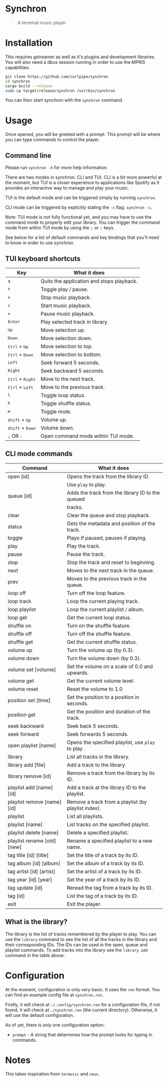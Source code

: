 # Synchron
> A terminal music player

# Installation
This requires gstreamer as well as it's plugins and development libraries.
You will also need a dbus session running in order to use the MPRIS capabilities.

```sh
git clone https://github.com/curlpipe/synchron
cd synchron
cargo build --release
sudo cp target/release/synchron /usr/bin/synchron
```

You can then start synchron with the `synchron` command.

# Usage
Once opened, you will be greeted with a prompt.
This prompt will be where you can type commands to control the player.

## Command line
Please run `synchron -h` for more help information.

There are two modes in synchron. CLI and TUI. CLI is a bit more powerful at the moment,
but TUI is a closer experience to applications like Spotify as it provides an interactive
way to manage and play your music.

TUI is the default mode and can be triggered simply by running `synchron`.

CLI mode can be triggered by explicitly stating the `-c` flag: `synchron -c`.

Note: TUI mode is not fully functional yet, and you may have to use the command mode
to properly edit your library. You can trigger the command mode from within TUI mode
by using the <kbd>;</kbd> or <kbd>:</kbd> keys.

See below for a list of default commands and key bindings that you'll need to know in 
order to use synchron.

## TUI keyboard shortcuts
| Key                                | What it does                              |
|------------------------------------|-------------------------------------------|
| <kbd>q</kbd>                       | Quits the application and stops playback. |
| <kbd>t</kbd>                       | Toggle play / pause.                      |
| <kbd>x</kbd>                       | Stop music playback.                      |
| <kbd>c</kbd>                       | Start music playback.                     |
| <kbd>v</kbd>                       | Pause music playback.                     |
| <kbd>Enter</kbd>                   | Play selected track in library.           |
| <kbd>Up</kbd>                      | Move selection up.                        |
| <kbd>Down</kbd>                    | Move selection down.                      |
| <kbd>Ctrl</kbd> + <kbd>Up</kbd>    | Move selection to top.                    |
| <kbd>Ctrl</kbd> + <kbd>Down</kbd>  | Move selection to bottom.                 |
| <kbd>Left</kbd>                    | Seek forward 5 seconds.                   |
| <kbd>Right</kbd>                   | Seek backward 5 seconds.                  |
| <kbd>Ctrl</kbd> + <kbd>Right</kbd> | Move to the next track.                   |
| <kbd>Ctrl</kbd> + <kbd>Left</kbd>  | Move to the previous track.               |
| <kbd>l</kbd>                       | Toggle loop status.                       |
| <kbd>h</kbd>                       | Toggle shuffle status.                    |
| <kbd>m</kbd>                       | Toggle mute.                              |
| <kbd>Shift</kbd> + <kbd>Up</kbd>   | Volume up.                                |
| <kbd>Shift</kbd> + <kbd>Down</kbd> | Volume down.                              |
| <kbd>;</kbd> OR <kbd>:</kbd>       | Open command mode within TUI mode.        |

## CLI mode commands
| Command                     | What it does                                          |
|-----------------------------|-------------------------------------------------------|
| open [id]                   | Opens the track from the library ID.                  |
|                             | Use `play` to play.                                   |
| queue [id]                  | Adds the track from the library ID to the queued      |
|                             | tracks.                                               |
| clear                       | Clear the queue and stop playback.                    |
| status                      | Gets the metadata and position of the track.          |
| toggle                      | Plays if paused, pauses if playing.                   |
| play                        | Play the track.                                       |
| pause                       | Pause the track.                                      |
| stop                        | Stop the track and reset to beginning.                |
| next                        | Moves to the next track in the queue.                 |
| prev                        | Moves to the previous track in the queue.             |
| loop off                    | Turn off the loop feature.                            |
| loop track                  | Loop the current playing track.                       |
| loop playlist               | Loop the current playlist / album.                    |
| loop get                    | Get the current loop status.                          |
| shuffle on                  | Turn on the shuffle feature.                          |
| shuffle off                 | Turn off the shuffle feature.                         |
| shuffle get                 | Get the current shuffle status.                       |
| volume up                   | Turn the volume up (by 0.3).                          |
| volume down                 | Turn the volume down (by 0.3).                        |
| volume set [volume]         | Set the volume on a scale of 0.0 and upwards.         |
| volume get                  | Get the current volume level.                         |
| volume reset                | Reset the volume to 1.0                               |
| position set [time]         | Set the position to a position in seconds.            |
| position get                | Get the position and duration of the track.           |
| seek backward               | Seek back 5 seconds.                                  |
| seek forward                | Seek forwards 5 seconds.                              |
| open playlist [name]        | Opens the specified playlist, use `play` to play .    |
| library                     | List all tracks in the library.                       |
| library add [file]          | Add a track to the library.                           |
| library remove [id]         | Remove a track from the library by its ID.            |
| playlist add [name] [id]    | Add a track at the library ID to the playlist.        |
| playlist remove [name] [id] | Remove a track from a playlist (by playlist index).   |
| playlist                    | List all playlists.                                   |
| playlist [name]             | List tracks on the specified playlist.                |
| playlist delete [name]      | Delete a specified playlist.                          |
| playlist rename [old] [new] | Rename a specified playlist to a new name.            |
| tag title [id] [title]      | Set the title of a track by its ID.                   |
| tag album [id] [album]      | Set the album of a track by its ID.                   |
| tag artist [id] [artist]    | Set the artist of a track by its ID.                  |
| tag year [id] [year]        | Set the year of a track by its ID.                    |
| tag update [id]             | Reread the tag from a track by its ID.                |
| tag [id]                    | List the tag of a track by its ID.                    |
| exit                        | Exit the player.                                      |

## What is the library?
The library is the list of tracks remembered by the player to play. You can use the `library` command to see the list of all the tracks in the library and their corresponding IDs. The IDs can be used in the open, queue and playlist commands. To add tracks into the library see the `library add` command in the table above.

# Configuration
At the moment, configuration is only very basic. It uses the `ron` format.
You can find an example config file at `synchron.ron`.

Firstly, it will check at `~/.config/synchron.ron` for a configuration file,
if not found, it will check at `./synchron.ron` (the current directory).
Otherwise, it will use the default configuration.

As of yet, there is only one configuration option:
- `prompt` - A string that determines how the prompt looks for typing in commands.

# Notes
This takes inspiration from `termusic` and `cmus`.

